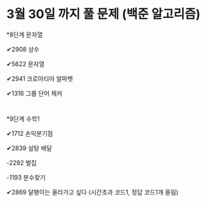 # 3월 30일 까지 풀 문제 (백준 알고리즘)

*8단계 문자열 

✔2908 상수 

✔5622 문자열 

✔2941 크로아티아 알파벳 

✔1316 그룹 단어 체커 

#
*9단계 수학1

✔1712 손익분기점 

✔2839 설탕 배달 

-2292 벌집 

-1193 분수찾기 

✔2869 달팽이는 올라가고 싶다 (시간초과 코드1, 정답 코드1개 올림)

